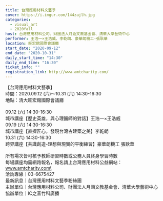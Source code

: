 ```yaml
---
title: 台灣應用材料文藝季
cover: https://i.imgur.com/144zajlh.jpg
categories:
  - visual_art
  - 2020fall
host: 台灣應用材料公司、財團法人月涵文教基金會、清華大學藝術中心
performer: 王浩一×王浩威、李乾朗、豪華朗機工-張耿華
location: 旺宏館國際會議廳
start_date: "2020-09-12"
end_date: "2020-10-31"
daily_start_time: "14:30"
daily_end_time: "16:30"
ticket_info: ""
registration_link: http://www.amtcharity.com/
---
```

【台灣應用材料文藝季】\
時間：2020.09.12 (六)～10.31 (六) 14:30-16:30\
地點：清大旺宏館國際會議廳\
\
09.12 (六) 14:30-16:30\
城市講座【歷史英雄，與心理醫師的對話】王浩一×王浩威\
09.19 (六) 14:30-16:30\
城市講座【直探匠心，發現台灣古建築之美】李乾朗\
10.31 (六) 14:30-16:30\
跨界講座【共識創造-理想與現實的平衡練習】豪華朗機工 張耿華\
\
所有場次皆可核予教師研習時數或公務人員終身學習時數\
每場講座均需網路報名，報名請上台灣應用材料公益網站：www.amtcharity.com\
\
洽詢專線｜03-6675427\
最新訊息｜台灣應用材料文藝季粉絲團\
主辦單位｜台灣應用材料公司、財團法人月涵文教基金會、清華大學藝術中心\
協辦單位｜IC之音竹科廣播
